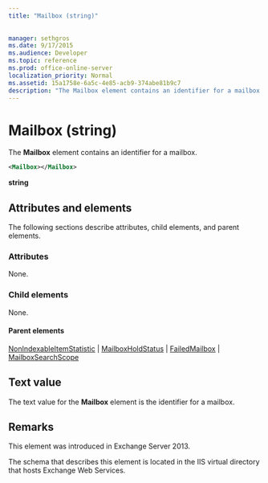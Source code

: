 ```yaml
---
title: "Mailbox (string)"
 
 
manager: sethgros
ms.date: 9/17/2015
ms.audience: Developer
ms.topic: reference
ms.prod: office-online-server
localization_priority: Normal
ms.assetid: 15a1758e-6a5c-4e85-acb9-374abe81b9c7
description: "The Mailbox element contains an identifier for a mailbox."
---
```


# Mailbox (string)

The **Mailbox** element contains an identifier for a mailbox. 
  
```XML
<Mailbox></Mailbox>
```

 **string**
## Attributes and elements

The following sections describe attributes, child elements, and parent elements.
  
### Attributes

None.
  
### Child elements

None.
  
#### Parent elements

[NonIndexableItemStatistic](nonindexableitemstatistic.md) | [MailboxHoldStatus](mailboxholdstatus.md) | [FailedMailbox](failedmailbox.md) | [MailboxSearchScope](mailboxsearchscope.md)
  
## Text value

The text value for the **Mailbox** element is the identifier for a mailbox. 
  
## Remarks

This element was introduced in Exchange Server 2013.
  
The schema that describes this element is located in the IIS virtual directory that hosts Exchange Web Services.
  

